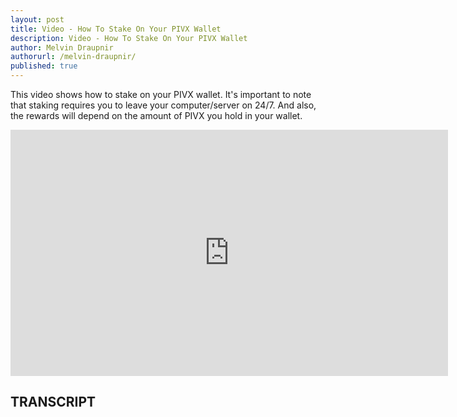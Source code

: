 ```yaml
---
layout: post
title: Video - How To Stake On Your PIVX Wallet
description: Video - How To Stake On Your PIVX Wallet
author: Melvin Draupnir
authorurl: /melvin-draupnir/
published: true
---
```


<p>This video shows how to stake on your PIVX wallet. It's important to note that staking requires you to leave your computer/server on 24/7. And also, the rewards will depend on the amount of PIVX you hold in your wallet.</p>

<center><iframe width="700" height="394" src="https://www.youtube.com/embed/f5fhD-nW4Ac" frameborder="0" allowfullscreen></iframe></center>

<h2>TRANSCRIPT</h2>
